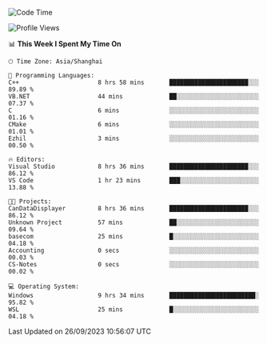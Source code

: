 <!--START_SECTION:waka-->
![Code Time](http://img.shields.io/badge/Code%20Time-1%2C268%20hrs-blue)

![Profile Views](http://img.shields.io/badge/Profile%20Views-3-blue)

📊 **This Week I Spent My Time On** 

```text
🕑︎ Time Zone: Asia/Shanghai

💬 Programming Languages: 
C++                      8 hrs 58 mins       ██████████████████████░░░   89.89 % 
VB.NET                   44 mins             ██░░░░░░░░░░░░░░░░░░░░░░░   07.37 % 
C                        6 mins              ░░░░░░░░░░░░░░░░░░░░░░░░░   01.16 % 
CMake                    6 mins              ░░░░░░░░░░░░░░░░░░░░░░░░░   01.01 % 
Ezhil                    3 mins              ░░░░░░░░░░░░░░░░░░░░░░░░░   00.50 % 

🔥 Editors: 
Visual Studio            8 hrs 36 mins       ██████████████████████░░░   86.12 % 
VS Code                  1 hr 23 mins        ███░░░░░░░░░░░░░░░░░░░░░░   13.88 % 

🐱‍💻 Projects: 
CanDataDisplayer         8 hrs 36 mins       ██████████████████████░░░   86.12 % 
Unknown Project          57 mins             ██░░░░░░░░░░░░░░░░░░░░░░░   09.64 % 
basecom                  25 mins             █░░░░░░░░░░░░░░░░░░░░░░░░   04.18 % 
Accounting               0 secs              ░░░░░░░░░░░░░░░░░░░░░░░░░   00.03 % 
CS-Notes                 0 secs              ░░░░░░░░░░░░░░░░░░░░░░░░░   00.02 % 

💻 Operating System: 
Windows                  9 hrs 34 mins       ████████████████████████░   95.82 % 
WSL                      25 mins             █░░░░░░░░░░░░░░░░░░░░░░░░   04.18 % 
```


 Last Updated on 26/09/2023 10:56:07 UTC
<!--END_SECTION:waka-->